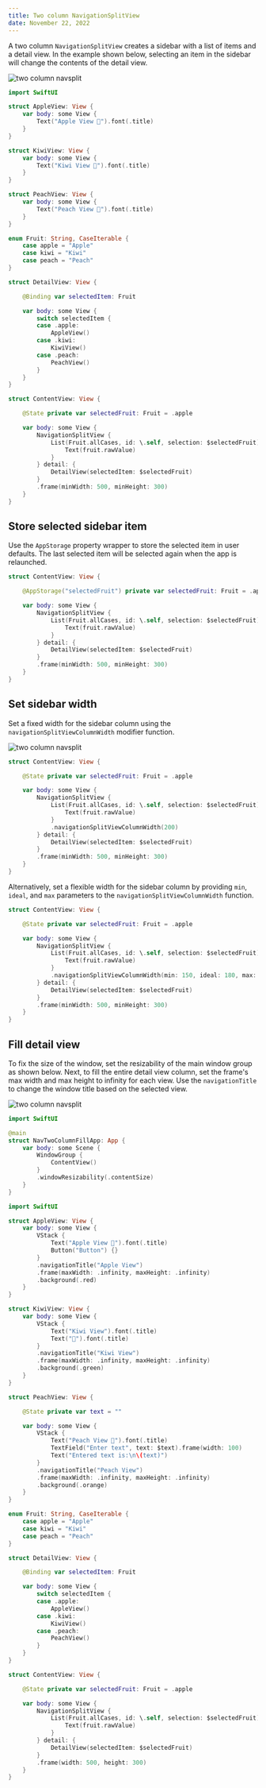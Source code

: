 ```yaml
---
title: Two column NavigationSplitView
date: November 22, 2022
---
```


A two column `NavigationSplitView` creates a sidebar with a list of items and a detail view. In the example shown below, selecting an item in the sidebar will change the contents of the detail view.

<img src="../images/twocol-navsplit1.png" style="max-width:500px;" alt="two column navsplit">

```swift
import SwiftUI

struct AppleView: View {
    var body: some View {
        Text("Apple View 🍎").font(.title)
    }
}

struct KiwiView: View {
    var body: some View {
        Text("Kiwi View 🥝").font(.title)
    }
}

struct PeachView: View {
    var body: some View {
        Text("Peach View 🍑").font(.title)
    }
}

enum Fruit: String, CaseIterable {
    case apple = "Apple"
    case kiwi = "Kiwi"
    case peach = "Peach"
}

struct DetailView: View {

    @Binding var selectedItem: Fruit

    var body: some View {
        switch selectedItem {
        case .apple:
            AppleView()
        case .kiwi:
            KiwiView()
        case .peach:
            PeachView()
        }
    }
}

struct ContentView: View {

    @State private var selectedFruit: Fruit = .apple

    var body: some View {
        NavigationSplitView {
            List(Fruit.allCases, id: \.self, selection: $selectedFruit) { fruit in
                Text(fruit.rawValue)
            }
        } detail: {
            DetailView(selectedItem: $selectedFruit)
        }
        .frame(minWidth: 500, minHeight: 300)
    }
}
```

## Store selected sidebar item

Use the `AppStorage` property wrapper to store the selected item in user defaults. The last selected item will be selected again when the app is relaunched.

```swift
struct ContentView: View {

    @AppStorage("selectedFruit") private var selectedFruit: Fruit = .apple

    var body: some View {
        NavigationSplitView {
            List(Fruit.allCases, id: \.self, selection: $selectedFruit) { fruit in
                Text(fruit.rawValue)
            }
        } detail: {
            DetailView(selectedItem: $selectedFruit)
        }
        .frame(minWidth: 500, minHeight: 300)
    }
}
```

## Set sidebar width

Set a fixed width for the sidebar column using the `navigationSplitViewColumnWidth` modifier function.

<img src="../images/twocol-navsplit2.png" style="max-width:500px;" alt="two column navsplit">

```swift
struct ContentView: View {

    @State private var selectedFruit: Fruit = .apple

    var body: some View {
        NavigationSplitView {
            List(Fruit.allCases, id: \.self, selection: $selectedFruit) { fruit in
                Text(fruit.rawValue)
            }
            .navigationSplitViewColumnWidth(200)
        } detail: {
            DetailView(selectedItem: $selectedFruit)
        }
        .frame(minWidth: 500, minHeight: 300)
    }
}
```

Alternatively, set a flexible width for the sidebar column by providing `min`, `ideal`, and `max` parameters to the `navigationSplitViewColumnWidth` function.

```swift
struct ContentView: View {

    @State private var selectedFruit: Fruit = .apple

    var body: some View {
        NavigationSplitView {
            List(Fruit.allCases, id: \.self, selection: $selectedFruit) { fruit in
                Text(fruit.rawValue)
            }
            .navigationSplitViewColumnWidth(min: 150, ideal: 180, max: 200)
        } detail: {
            DetailView(selectedItem: $selectedFruit)
        }
        .frame(minWidth: 500, minHeight: 300)
    }
}
```

## Fill detail view

To fix the size of the window, set the resizability of the main window group as shown below. Next, to fill the entire detail view column, set the frame's max width and max height to infinity for each view. Use the `navigationTitle` to change the window title based on the selected view.

<img src="../images/twocol-navsplit3.png" style="max-width:500px;" alt="two column navsplit">

```swift
import SwiftUI

@main
struct NavTwoColumnFillApp: App {
    var body: some Scene {
        WindowGroup {
            ContentView()
        }
        .windowResizability(.contentSize)
    }
}
```

```swift
import SwiftUI

struct AppleView: View {
    var body: some View {
        VStack {
            Text("Apple View 🍎").font(.title)
            Button("Button") {}
        }
        .navigationTitle("Apple View")
        .frame(maxWidth: .infinity, maxHeight: .infinity)
        .background(.red)
    }
}

struct KiwiView: View {
    var body: some View {
        VStack {
            Text("Kiwi View").font(.title)
            Text("🥝").font(.title)
        }
        .navigationTitle("Kiwi View")
        .frame(maxWidth: .infinity, maxHeight: .infinity)
        .background(.green)
    }
}

struct PeachView: View {

    @State private var text = ""

    var body: some View {
        VStack {
            Text("Peach View 🍑").font(.title)
            TextField("Enter text", text: $text).frame(width: 100)
            Text("Entered text is:\n\(text)")
        }
        .navigationTitle("Peach View")
        .frame(maxWidth: .infinity, maxHeight: .infinity)
        .background(.orange)
    }
}

enum Fruit: String, CaseIterable {
    case apple = "Apple"
    case kiwi = "Kiwi"
    case peach = "Peach"
}

struct DetailView: View {

    @Binding var selectedItem: Fruit

    var body: some View {
        switch selectedItem {
        case .apple:
            AppleView()
        case .kiwi:
            KiwiView()
        case .peach:
            PeachView()
        }
    }
}

struct ContentView: View {

    @State private var selectedFruit: Fruit = .apple

    var body: some View {
        NavigationSplitView {
            List(Fruit.allCases, id: \.self, selection: $selectedFruit) { fruit in
                Text(fruit.rawValue)
            }
        } detail: {
            DetailView(selectedItem: $selectedFruit)
        }
        .frame(width: 500, height: 300)
    }
}
```
